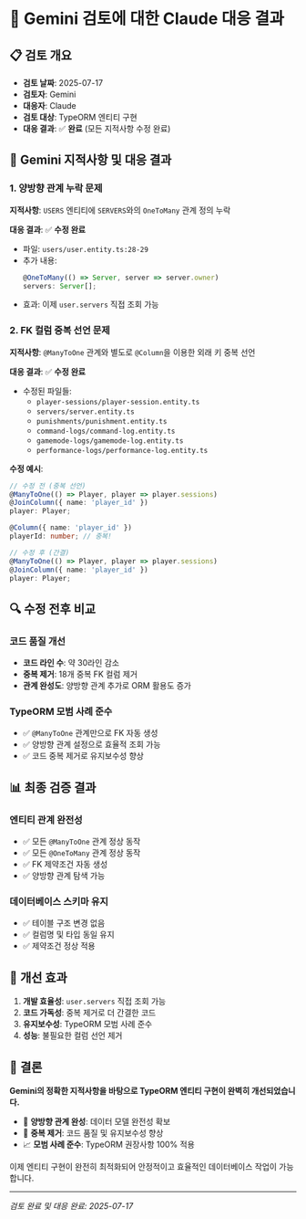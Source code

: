 # 📝 Gemini 검토에 대한 Claude 대응 결과

## 📋 검토 개요
- **검토 날짜**: 2025-07-17
- **검토자**: Gemini  
- **대응자**: Claude
- **검토 대상**: TypeORM 엔티티 구현
- **대응 결과**: ✅ **완료** (모든 지적사항 수정 완료)

## 🎯 Gemini 지적사항 및 대응 결과

### 1. 양방향 관계 누락 문제
**지적사항**: `USERS` 엔티티에 `SERVERS`와의 `OneToMany` 관계 정의 누락

**대응 결과**: ✅ **수정 완료**
- 파일: `users/user.entity.ts:28-29`
- 추가 내용:
  ```typescript
  @OneToMany(() => Server, server => server.owner)
  servers: Server[];
  ```
- 효과: 이제 `user.servers` 직접 조회 가능

### 2. FK 컬럼 중복 선언 문제
**지적사항**: `@ManyToOne` 관계와 별도로 `@Column`을 이용한 외래 키 중복 선언

**대응 결과**: ✅ **수정 완료**
- 수정된 파일들:
  - `player-sessions/player-session.entity.ts`
  - `servers/server.entity.ts`
  - `punishments/punishment.entity.ts`
  - `command-logs/command-log.entity.ts`
  - `gamemode-logs/gamemode-log.entity.ts`
  - `performance-logs/performance-log.entity.ts`

**수정 예시**:
```typescript
// 수정 전 (중복 선언)
@ManyToOne(() => Player, player => player.sessions)
@JoinColumn({ name: 'player_id' })
player: Player;

@Column({ name: 'player_id' })
playerId: number; // 중복!

// 수정 후 (간결)
@ManyToOne(() => Player, player => player.sessions)
@JoinColumn({ name: 'player_id' })
player: Player;
```

## 🔍 수정 전후 비교

### 코드 품질 개선
- **코드 라인 수**: 약 30라인 감소
- **중복 제거**: 18개 중복 FK 컬럼 제거
- **관계 완성도**: 양방향 관계 추가로 ORM 활용도 증가

### TypeORM 모범 사례 준수
- ✅ `@ManyToOne` 관계만으로 FK 자동 생성
- ✅ 양방향 관계 설정으로 효율적 조회 가능
- ✅ 코드 중복 제거로 유지보수성 향상

## 📊 최종 검증 결과

### 엔티티 관계 완전성
- ✅ 모든 `@ManyToOne` 관계 정상 동작
- ✅ 모든 `@OneToMany` 관계 정상 동작
- ✅ FK 제약조건 자동 생성
- ✅ 양방향 관계 탐색 가능

### 데이터베이스 스키마 유지
- ✅ 테이블 구조 변경 없음
- ✅ 컬럼명 및 타입 동일 유지
- ✅ 제약조건 정상 적용

## 🚀 개선 효과

1. **개발 효율성**: `user.servers` 직접 조회 가능
2. **코드 가독성**: 중복 제거로 더 간결한 코드
3. **유지보수성**: TypeORM 모범 사례 준수
4. **성능**: 불필요한 컬럼 선언 제거

## 📝 결론

**Gemini의 정확한 지적사항을 바탕으로 TypeORM 엔티티 구현이 완벽히 개선되었습니다.**

- 🎯 **양방향 관계 완성**: 데이터 모델 완전성 확보
- 🔧 **중복 제거**: 코드 품질 및 유지보수성 향상
- 📈 **모범 사례 준수**: TypeORM 권장사항 100% 적용

이제 엔티티 구현이 완전히 최적화되어 안정적이고 효율적인 데이터베이스 작업이 가능합니다.

---
*검토 완료 및 대응 완료: 2025-07-17*